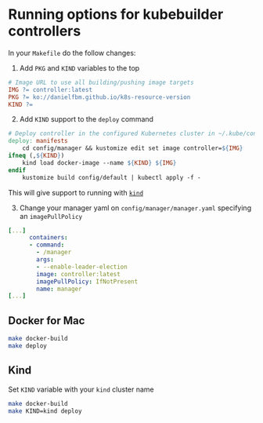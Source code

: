 # Running options for kubebuilder controllers

In your `Makefile` do the follow changes:

1. Add `PKG` and `KIND` variables to the top

```Makefile
# Image URL to use all building/pushing image targets
IMG ?= controller:latest
PKG ?= ko://danielfbm.github.io/k8s-resource-version
KIND ?= 
```

2. Add `KIND` support to the `deploy` command

```Makefile
# Deploy controller in the configured Kubernetes cluster in ~/.kube/config
deploy: manifests
	cd config/manager && kustomize edit set image controller=${IMG}
ifneq (,${KIND})
	kind load docker-image --name ${KIND} ${IMG}
endif 
	kustomize build config/default | kubectl apply -f -
```

This will give support to running with [`kind`](https://sigs.k8s.io/kind)


3. Change your manager yaml on `config/manager/manager.yaml` specifying an `imagePullPolicy`

```yaml
[...]
      containers:
      - command:
        - /manager
        args:
        - --enable-leader-election
        image: controller:latest
        imagePullPolicy: IfNotPresent
        name: manager
[...]
```


## Docker for Mac 

```bash
make docker-build
make deploy
```

## Kind

Set `KIND` variable with your `kind` cluster name

```bash
make docker-build
make KIND=kind deploy
```


